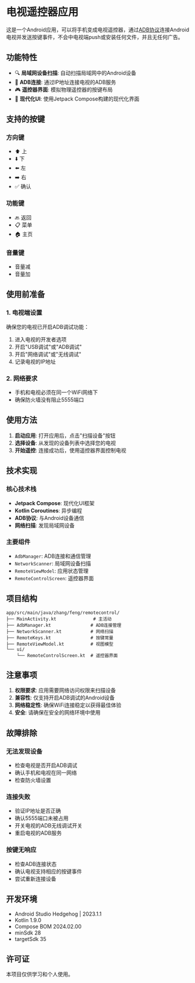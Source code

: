 # 电视遥控器应用

这是一个Android应用，可以将手机变成电视遥控器，通过[ADB协议](https://github.com/cgutman/AdbLib)连接Android电视并发送按键事件，不会中电视端push或安装任何文件，并且无任何广告。

## 功能特性

- 🔍 **局域网设备扫描**: 自动扫描局域网中的Android设备
- 🔗 **ADB连接**: 通过IP地址连接电视的ADB服务
- 🎮 **遥控器界面**: 模拟物理遥控器的按键布局
- 📱 **现代化UI**: 使用Jetpack Compose构建的现代化界面

## 支持的按键

### 方向键
- ⬆️ 上
- ⬇️ 下
- ⬅️ 左
- ➡️ 右
- ✅ 确认

### 功能键
- 🔙 返回
- 📋 菜单
- 🏠 主页

### 音量键
- 音量减
- 音量加

## 使用前准备

### 1. 电视端设置

确保您的电视已开启ADB调试功能：

1. 进入电视的开发者选项
2. 开启"USB调试"或"ADB调试"
3. 开启"网络调试"或"无线调试"
4. 记录电视的IP地址

### 2. 网络要求

- 手机和电视必须在同一个WiFi网络下
- 确保防火墙没有阻止5555端口

## 使用方法

1. **启动应用**: 打开应用后，点击"扫描设备"按钮
2. **选择设备**: 从发现的设备列表中选择您的电视
3. **开始遥控**: 连接成功后，使用遥控器界面控制电视

## 技术实现

### 核心技术栈
- **Jetpack Compose**: 现代化UI框架
- **Kotlin Coroutines**: 异步编程
- **ADB协议**: 与Android设备通信
- **网络扫描**: 发现局域网设备

### 主要组件

- `AdbManager`: ADB连接和通信管理
- `NetworkScanner`: 局域网设备扫描
- `RemoteViewModel`: 应用状态管理
- `RemoteControlScreen`: 遥控器界面

## 项目结构

```
app/src/main/java/zhang/feng/remotecontrol/
├── MainActivity.kt              # 主活动
├── AdbManager.kt               # ADB连接管理
├── NetworkScanner.kt           # 网络扫描
├── RemoteKeys.kt               # 按键常量
├── RemoteViewModel.kt          # 视图模型
└── ui/
    └── RemoteControlScreen.kt  # 遥控器界面
```

## 注意事项

1. **权限要求**: 应用需要网络访问权限来扫描设备
2. **兼容性**: 仅支持开启ADB调试的Android设备
3. **网络稳定性**: 确保WiFi连接稳定以获得最佳体验
4. **安全**: 请确保在安全的网络环境中使用

## 故障排除

### 无法发现设备
- 检查电视是否开启ADB调试
- 确认手机和电视在同一网络
- 检查防火墙设置

### 连接失败
- 验证IP地址是否正确
- 确认5555端口未被占用
- 开关电视的ADB无线调试开关
- 重启电视的ADB服务

### 按键无响应
- 检查ADB连接状态
- 确认电视支持相应的按键事件
- 尝试重新连接设备

## 开发环境

- Android Studio Hedgehog | 2023.1.1
- Kotlin 1.9.0
- Compose BOM 2024.02.00
- minSdk 28
- targetSdk 35

## 许可证

本项目仅供学习和个人使用。 